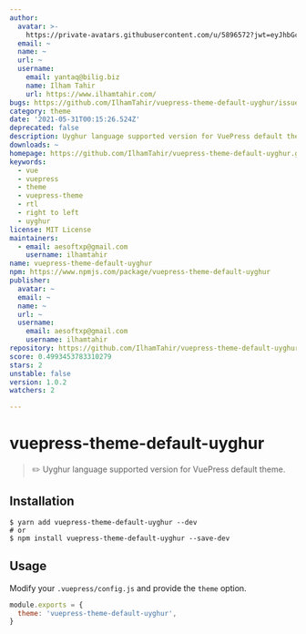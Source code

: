 ```yaml
---
author:
  avatar: >-
    https://private-avatars.githubusercontent.com/u/5896572?jwt=eyJhbGciOiJIUzI1NiIsInR5cCI6IkpXVCJ9.eyJpc3MiOiJnaXRodWIuY29tIiwiYXVkIjoicmF3LmdpdGh1YnVzZXJjb250ZW50LmNvbSIsImtleSI6ImtleTEiLCJleHAiOjE3MzQ2NzMyNjAsIm5iZiI6MTczNDY3MjA2MCwicGF0aCI6Ii91LzU4OTY1NzIifQ.5zWMYLjYRl43A8wOV9_xBvhQooHhDpNYKkcvaeAPZxo&v=4
  email: ~
  name: ~
  url: ~
  username:
    email: yantaq@bilig.biz
    name: Ilham Tahir
    url: https://www.ilhamtahir.com/
bugs: https://github.com/IlhamTahir/vuepress-theme-default-uyghur/issues
category: theme
date: '2021-05-31T00:15:26.524Z'
deprecated: false
description: Uyghur language supported version for VuePress default theme v1.4.0
downloads: ~
homepage: https://github.com/IlhamTahir/vuepress-theme-default-uyghur.git#readme
keywords:
  - vue
  - vuepress
  - theme
  - vuepress-theme
  - rtl
  - right to left
  - uyghur
license: MIT License
maintainers:
  - email: aesoftxp@gmail.com
    username: ilhamtahir
name: vuepress-theme-default-uyghur
npm: https://www.npmjs.com/package/vuepress-theme-default-uyghur
publisher:
  avatar: ~
  email: ~
  name: ~
  url: ~
  username:
    email: aesoftxp@gmail.com
    username: ilhamtahir
repository: https://github.com/IlhamTahir/vuepress-theme-default-uyghur
score: 0.4993453783310279
stars: 2
unstable: false
version: 1.0.2
watchers: 2

---
```


# vuepress-theme-default-uyghur

> ✏️ Uyghur language supported version for VuePress default theme.


## Installation


```shell
$ yarn add vuepress-theme-default-uyghur --dev
# or
$ npm install vuepress-theme-default-uyghur --save-dev
```

## Usage

Modify your `.vuepress/config.js` and provide the `theme` option.

```js
module.exports = {
  theme: 'vuepress-theme-default-uyghur',
}
```

